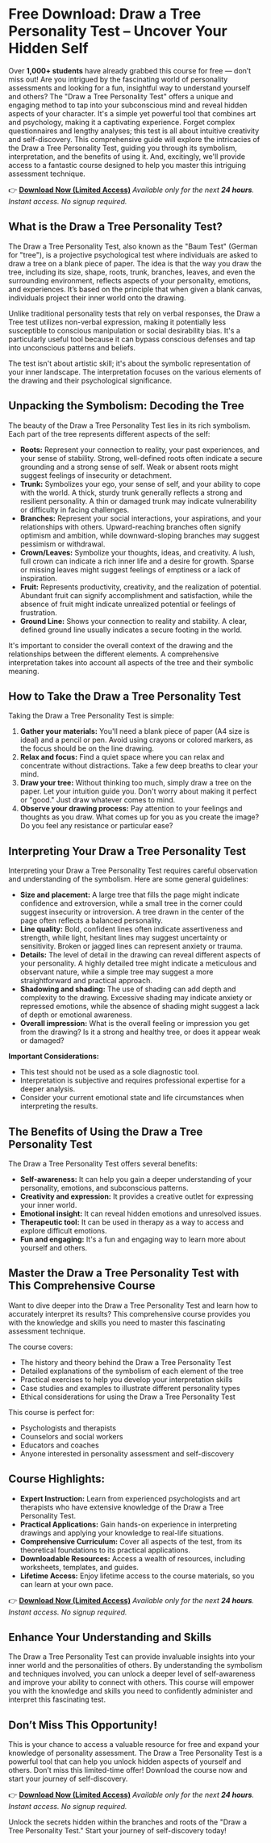 # Free Download: Draw a Tree Personality Test – Uncover Your Hidden Self

Over **1,000+ students** have already grabbed this course for free — don’t miss out! Are you intrigued by the fascinating world of personality assessments and looking for a fun, insightful way to understand yourself and others? The "Draw a Tree Personality Test" offers a unique and engaging method to tap into your subconscious mind and reveal hidden aspects of your character. It's a simple yet powerful tool that combines art and psychology, making it a captivating experience. Forget complex questionnaires and lengthy analyses; this test is all about intuitive creativity and self-discovery. This comprehensive guide will explore the intricacies of the Draw a Tree Personality Test, guiding you through its symbolism, interpretation, and the benefits of using it. And, excitingly, we'll provide access to a fantastic course designed to help you master this intriguing assessment technique.

👉 **[Download Now (Limited Access)](https://udemywork.com/draw-a-tree-personality-test)**
_Available only for the next **24 hours**. Instant access. No signup required._

## What is the Draw a Tree Personality Test?

The Draw a Tree Personality Test, also known as the "Baum Test" (German for "tree"), is a projective psychological test where individuals are asked to draw a tree on a blank piece of paper. The idea is that the way you draw the tree, including its size, shape, roots, trunk, branches, leaves, and even the surrounding environment, reflects aspects of your personality, emotions, and experiences. It’s based on the principle that when given a blank canvas, individuals project their inner world onto the drawing.

Unlike traditional personality tests that rely on verbal responses, the Draw a Tree test utilizes non-verbal expression, making it potentially less susceptible to conscious manipulation or social desirability bias. It's a particularly useful tool because it can bypass conscious defenses and tap into unconscious patterns and beliefs.

The test isn't about artistic skill; it's about the symbolic representation of your inner landscape. The interpretation focuses on the various elements of the drawing and their psychological significance.

## Unpacking the Symbolism: Decoding the Tree

The beauty of the Draw a Tree Personality Test lies in its rich symbolism. Each part of the tree represents different aspects of the self:

*   **Roots:** Represent your connection to reality, your past experiences, and your sense of stability. Strong, well-defined roots often indicate a secure grounding and a strong sense of self. Weak or absent roots might suggest feelings of insecurity or detachment.
*   **Trunk:** Symbolizes your ego, your sense of self, and your ability to cope with the world. A thick, sturdy trunk generally reflects a strong and resilient personality. A thin or damaged trunk may indicate vulnerability or difficulty in facing challenges.
*   **Branches:** Represent your social interactions, your aspirations, and your relationships with others. Upward-reaching branches often signify optimism and ambition, while downward-sloping branches may suggest pessimism or withdrawal.
*   **Crown/Leaves:** Symbolize your thoughts, ideas, and creativity. A lush, full crown can indicate a rich inner life and a desire for growth. Sparse or missing leaves might suggest feelings of emptiness or a lack of inspiration.
*   **Fruit:** Represents productivity, creativity, and the realization of potential. Abundant fruit can signify accomplishment and satisfaction, while the absence of fruit might indicate unrealized potential or feelings of frustration.
*   **Ground Line:** Shows your connection to reality and stability. A clear, defined ground line usually indicates a secure footing in the world.

It's important to consider the overall context of the drawing and the relationships between the different elements. A comprehensive interpretation takes into account all aspects of the tree and their symbolic meaning.

## How to Take the Draw a Tree Personality Test

Taking the Draw a Tree Personality Test is simple:

1.  **Gather your materials:** You'll need a blank piece of paper (A4 size is ideal) and a pencil or pen. Avoid using crayons or colored markers, as the focus should be on the line drawing.
2.  **Relax and focus:** Find a quiet space where you can relax and concentrate without distractions. Take a few deep breaths to clear your mind.
3.  **Draw your tree:** Without thinking too much, simply draw a tree on the paper. Let your intuition guide you. Don't worry about making it perfect or "good." Just draw whatever comes to mind.
4.  **Observe your drawing process:** Pay attention to your feelings and thoughts as you draw. What comes up for you as you create the image? Do you feel any resistance or particular ease?

## Interpreting Your Draw a Tree Personality Test

Interpreting your Draw a Tree Personality Test requires careful observation and understanding of the symbolism. Here are some general guidelines:

*   **Size and placement:** A large tree that fills the page might indicate confidence and extroversion, while a small tree in the corner could suggest insecurity or introversion. A tree drawn in the center of the page often reflects a balanced personality.
*   **Line quality:** Bold, confident lines often indicate assertiveness and strength, while light, hesitant lines may suggest uncertainty or sensitivity. Broken or jagged lines can represent anxiety or trauma.
*   **Details:** The level of detail in the drawing can reveal different aspects of your personality. A highly detailed tree might indicate a meticulous and observant nature, while a simple tree may suggest a more straightforward and practical approach.
*   **Shadowing and shading:** The use of shading can add depth and complexity to the drawing. Excessive shading may indicate anxiety or repressed emotions, while the absence of shading might suggest a lack of depth or emotional awareness.
*   **Overall impression:** What is the overall feeling or impression you get from the drawing? Is it a strong and healthy tree, or does it appear weak or damaged?

**Important Considerations:**

*   This test should not be used as a sole diagnostic tool.
*   Interpretation is subjective and requires professional expertise for a deeper analysis.
*   Consider your current emotional state and life circumstances when interpreting the results.

## The Benefits of Using the Draw a Tree Personality Test

The Draw a Tree Personality Test offers several benefits:

*   **Self-awareness:** It can help you gain a deeper understanding of your personality, emotions, and subconscious patterns.
*   **Creativity and expression:** It provides a creative outlet for expressing your inner world.
*   **Emotional insight:** It can reveal hidden emotions and unresolved issues.
*   **Therapeutic tool:** It can be used in therapy as a way to access and explore difficult emotions.
*   **Fun and engaging:** It's a fun and engaging way to learn more about yourself and others.

## Master the Draw a Tree Personality Test with This Comprehensive Course

Want to dive deeper into the Draw a Tree Personality Test and learn how to accurately interpret its results? This comprehensive course provides you with the knowledge and skills you need to master this fascinating assessment technique.

The course covers:

*   The history and theory behind the Draw a Tree Personality Test
*   Detailed explanations of the symbolism of each element of the tree
*   Practical exercises to help you develop your interpretation skills
*   Case studies and examples to illustrate different personality types
*   Ethical considerations for using the Draw a Tree Personality Test

This course is perfect for:

*   Psychologists and therapists
*   Counselors and social workers
*   Educators and coaches
*   Anyone interested in personality assessment and self-discovery

## Course Highlights:

*   **Expert Instruction:** Learn from experienced psychologists and art therapists who have extensive knowledge of the Draw a Tree Personality Test.
*   **Practical Applications:** Gain hands-on experience in interpreting drawings and applying your knowledge to real-life situations.
*   **Comprehensive Curriculum:** Cover all aspects of the test, from its theoretical foundations to its practical applications.
*   **Downloadable Resources:** Access a wealth of resources, including worksheets, templates, and guides.
*   **Lifetime Access:** Enjoy lifetime access to the course materials, so you can learn at your own pace.

👉 **[Download Now (Limited Access)](https://udemywork.com/draw-a-tree-personality-test)**
_Available only for the next **24 hours**. Instant access. No signup required._

## Enhance Your Understanding and Skills

The Draw a Tree Personality Test can provide invaluable insights into your inner world and the personalities of others. By understanding the symbolism and techniques involved, you can unlock a deeper level of self-awareness and improve your ability to connect with others. This course will empower you with the knowledge and skills you need to confidently administer and interpret this fascinating test.

## Don’t Miss This Opportunity!

This is your chance to access a valuable resource for free and expand your knowledge of personality assessment. The Draw a Tree Personality Test is a powerful tool that can help you unlock hidden aspects of yourself and others. Don’t miss this limited-time offer! Download the course now and start your journey of self-discovery.

👉 **[Download Now (Limited Access)](https://udemywork.com/draw-a-tree-personality-test)**
_Available only for the next **24 hours**. Instant access. No signup required._

Unlock the secrets hidden within the branches and roots of the "Draw a Tree Personality Test." Start your journey of self-discovery today!
